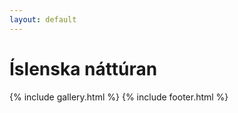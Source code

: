 ```yaml
---
layout: default
---
```

<h1>Íslenska náttúran</h1>

{% include gallery.html %}
{% include footer.html %}